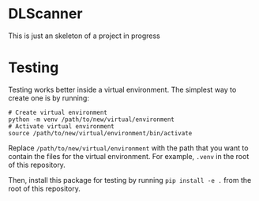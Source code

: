 # DLScanner

This is just an skeleton of a project in progress

# Testing

Testing works better inside a virtual environment.
The simplest way to create one is by running:

    # Create virtual environment
    python -m venv /path/to/new/virtual/environment
    # Activate virtual environment
    source /path/to/new/virtual/environment/bin/activate

Replace `/path/to/new/virtual/environment` with the path
that you want to contain the files for the virtual environment.
For example, `.venv` in the root of this repository.

Then, install this package for testing by running `pip install -e .` from the
root of this repository.

